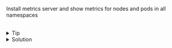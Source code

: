 Install metrics server and show metrics for nodes and pods in all namespaces

<br>

<details>
<summary>Tip</summary>

Relevant Documentation [Metrics Pipeline](https://kubernetes.io/docs/tasks/debug-application-cluster/resource-metrics-pipeline/)

</details>

<details>
<summary>Solution</summary>

Download metrics server
```plain
git clone https://github.com/kubernetes-sigs/metrics-server
```{{exec}}

For this to work, you will need to edit a file found at metrics-server/manifests/base/deployment.yaml

We've included the corrected file in /answers/deployment.yaml
```plain
cp /answers/deployment.yaml metrics-server/manifests/base/deployment.yaml
```{{exec}}

Deploy the metrics server

```plain
kubectl apply -k metrics-server/manifests/base/
```{{exec}}

Watch for the metrics-server to come available
```plain
kubectl get pods -n kube-system
```{{exec}}

DO NOT Continue until the above step shows the metrics-server 1/1 ready state. This may take upwards of 30 seconds.

Once this has deployed, you should be able to use top command against the nodes and the pods

```plain
kubectl top nodes
```{{exec}}

Which node is using the most cpu and memory?

You can actually use a sort command to find this quickly

```plain
kubectl top nodes --sort-by=cpu
```{{exec}}

```plain
kubectl top nodes --sort-by=memory
```{{exec}}

Now find all the metrics for the pods
```plain
kubectl top pods -A
```{{exec}}

Which pod is using the most resources? Why do you think that is?

</details>